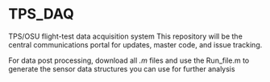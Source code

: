# TPS_DAQ
TPS/OSU flight-test data acquisition system
This repository will be the central communications portal for updates, master code, and issue tracking. 

For data post processing, download all *.m* files and use the Run_file.m to generate the sensor data structures you can use for further analysis
